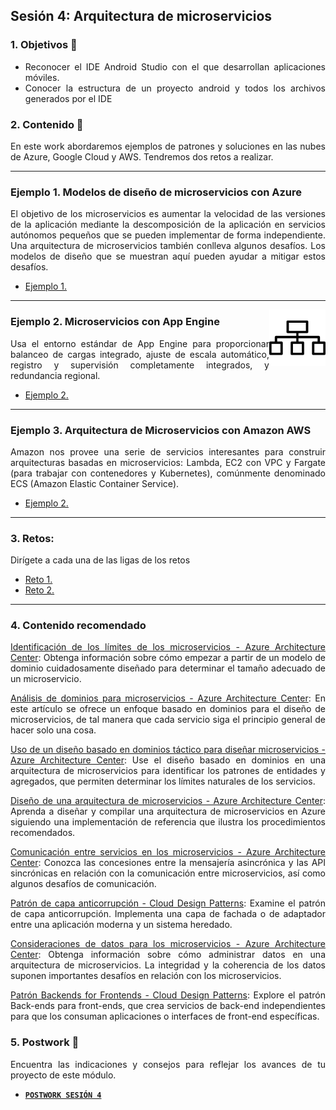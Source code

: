## Sesión 4: Arquitectura de microservicios

<div style="text-align: justify;">

### 1. Objetivos 🎯

- Reconocer el IDE Android Studio con el que desarrollan aplicaciones móviles.
- Conocer la estructura de un proyecto android y todos los archivos generados por el IDE

### 2. Contenido 📘

En este work abordaremos ejemplos de patrones y soluciones en las nubes de Azure, Google Cloud y AWS. Tendremos dos retos a realizar.

---
### Ejemplo 1. Modelos de diseño de microservicios con Azure

El objetivo de los microservicios es aumentar la velocidad de las versiones de la aplicación mediante la descomposición de la aplicación en servicios autónomos pequeños que se pueden implementar de forma independiente. Una arquitectura de microservicios también conlleva algunos desafíos. Los modelos de diseño que se muestran aquí pueden ayudar a mitigar estos desafíos.

* [Ejemplo 1.](./Ejemplo-1/README.md)

---

<img src="../assets/structure.png" align="right" height="90"> 

### Ejemplo 2. Microservicios con App Engine 
Usa el entorno estándar de App Engine para proporcionar balanceo de cargas integrado, ajuste de escala automático, registro y supervisión completamente integrados, y redundancia regional.
* [Ejemplo 2.](./Ejemplo-2/README.md)

---

### Ejemplo 3. Arquitectura de Microservicios con Amazon AWS
Amazon nos provee una serie de servicios interesantes para construir arquitecturas basadas en microservicios: Lambda, EC2 con VPC y Fargate (para trabajar con contenedores y Kubernetes), comúnmente denominado ECS (Amazon Elastic Container Service).
* [Ejemplo 2.](./Ejemplo-2/README.md)
---

### 3. Retos:
Dirígete a cada una de las ligas de los retos
* [Reto 1.](./Reto1/README.md)
* [Reto 2.](./Reto2/README.md)

---

### 4. Contenido recomendado
[Identificación de los límites de los microservicios - Azure Architecture Center](https://docs.microsoft.com/es-es/azure/architecture/microservices/model/microservice-boundaries): Obtenga información sobre cómo empezar a partir de un modelo de dominio cuidadosamente diseñado para determinar el tamaño adecuado de un microservicio.

[Análisis de dominios para microservicios - Azure Architecture Center](https://docs.microsoft.com/es-es/azure/architecture/microservices/model/domain-analysis): En este artículo se ofrece un enfoque basado en dominios para el diseño de microservicios, de tal manera que cada servicio siga el principio general de hacer solo una cosa.

[Uso de un diseño basado en dominios táctico para diseñar microservicios - Azure Architecture Center](https://docs.microsoft.com/es-es/azure/architecture/microservices/model/tactical-ddd): Use el diseño basado en dominios en una arquitectura de microservicios para identificar los patrones de entidades y agregados, que permiten determinar los límites naturales de los servicios.

[Diseño de una arquitectura de microservicios - Azure Architecture Center](https://docs.microsoft.com/es-es/azure/architecture/microservices/design/): Aprenda a diseñar y compilar una arquitectura de microservicios en Azure siguiendo una implementación de referencia que ilustra los procedimientos recomendados.

[Comunicación entre servicios en los microservicios - Azure Architecture Center](https://docs.microsoft.com/es-es/azure/architecture/microservices/design/interservice-communication): Conozca las concesiones entre la mensajería asincrónica y las API sincrónicas en relación con la comunicación entre microservicios, así como algunos desafíos de comunicación.

[Patrón de capa anticorrupción - Cloud Design Patterns](https://docs.microsoft.com/es-es/azure/architecture/patterns/anti-corruption-layer): Examine el patrón de capa anticorrupción. Implementa una capa de fachada o de adaptador entre una aplicación moderna y un sistema heredado.

[Consideraciones de datos para los microservicios - Azure Architecture Center](https://docs.microsoft.com/es-es/azure/architecture/microservices/design/data-considerations): Obtenga información sobre cómo administrar datos en una arquitectura de microservicios. La integridad y la coherencia de los datos suponen importantes desafíos en relación con los microservicios.

[Patrón Backends for Frontends - Cloud Design Patterns](https://docs.microsoft.com/es-es/azure/architecture/patterns/backends-for-frontends): Explore el patrón Back-ends para front-ends, que crea servicios de back-end independientes para que los consuman aplicaciones o interfaces de front-end específicas.

### 5. Postwork 📝

Encuentra las indicaciones y consejos para reflejar los avances de tu proyecto de este módulo.

- [**`POSTWORK SESIÓN 4`**](./Postwork/)


